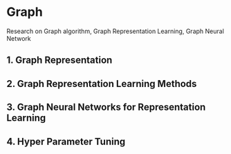 # Graph
Research on Graph algorithm, Graph Representation Learning, Graph Neural Network

## 1. Graph Representation

## 2. Graph Representation Learning Methods

## 3. Graph Neural Networks for Representation Learning

## 4. Hyper Parameter Tuning
